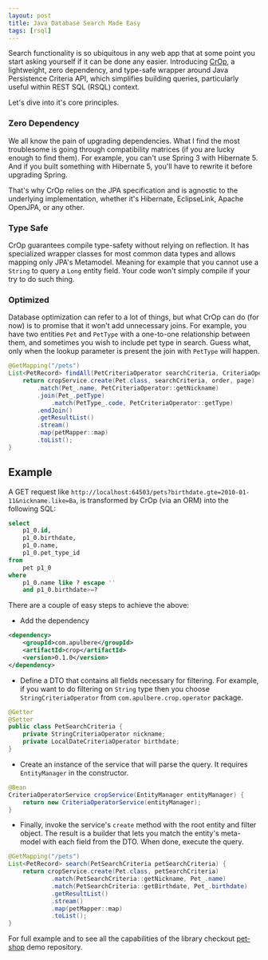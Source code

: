 ```yaml
---
layout: post
title: Java Database Search Made Easy 
tags: [rsql]
---
```


Search functionality is so ubiquitous in any web app that at some point you start asking yourself if it can be done any easier. Introducing [CrOp](https://github.com/apulbere/crop), a lightweight, zero dependency, and type-safe wrapper around Java Persistence Criteria API, which simplifies building queries, particularly useful within REST SQL (RSQL) context. 

Let's dive into it's core principles.

### Zero Dependency
We all know the pain of upgrading dependencies. What I find the most troublesome is going through compatibility matrices (if you are lucky enough to find them). For example, you can't use Spring 3 with Hibernate 5. And if you built something with Hibernate 5, you'll have to rewrite it before upgrading Spring.

That's why CrOp relies on the JPA specification and is agnostic to the underlying implementation, whether it's Hibernate, EclipseLink, Apache OpenJPA, or any other.

### Type Safe
CrOp guarantees compile type-safety without relying on reflection. It has specialized wrapper classes for most common data types and allows mapping only JPA's Metamodel. Meaning for example that you cannot use a `String` to query a `Long` entity field. Your code won't simply compile if your try to do such thing.

### Optimized
Database optimization can refer to a lot of things, but what CrOp can do (for now) is to promise that it won't add unnecessary joins.
For example, you have two entities `Pet` and `PetType` with a one-to-one relationship between them, and sometimes you wish to include pet type in search. Guess what, only when the lookup parameter is present the join with `PetType` will happen.

```java
@GetMapping("/pets")
List<PetRecord> findAll(PetCriteriaOperator searchCriteria, CriteriaOperatorOrder order, CriteriaOperatorPage page) {
    return cropService.create(Pet.class, searchCriteria, order, page)
        .match(Pet_.name, PetCriteriaOperator::getNickname)
        .join(Pet_.petType)
            .match(PetType_.code, PetCriteriaOperator::getType)
        .endJoin()
        .getResultList()
        .stream()
        .map(petMapper::map)
        .toList();
}
```

## Example
A GET request like `http://localhost:64503/pets?birthdate.gte=2010-01-11&nickname.like=Ba`, is transformed by CrOp (via an ORM) into the following SQL:

```sql
select
    p1_0.id,
    p1_0.birthdate,
    p1_0.name,
    p1_0.pet_type_id 
from
    pet p1_0 
where
    p1_0.name like ? escape '' 
    and p1_0.birthdate>=?
```

There are a couple of easy steps to achieve the above:
+ Add the dependency

```xml
<dependency>
    <groupId>com.apulbere</groupId>
    <artifactId>crop</artifactId>
    <version>0.1.0</version>
</dependency>
```

+ Define a DTO that contains all fields necessary for filtering. For example, if you want to do filtering on `String` type then you choose `StringCriteriaOperator` from `com.apulbere.crop.operator` package.

```java
@Getter
@Setter
public class PetSearchCriteria {
    private StringCriteriaOperator nickname;
    private LocalDateCriteriaOperator birthdate;
}
```
+ Create an instance of the service that will parse the query. It requires `EntityManager` in the constructor.
```java
@Bean
CriteriaOperatorService cropService(EntityManager entityManager) {
    return new CriteriaOperatorService(entityManager);
}
```
+ Finally, invoke the service's `create` method with the root entity and filter object. The result is a builder that lets you match the entity's meta-model with each field from the DTO. When done, execute the query.
```java
@GetMapping("/pets")
List<PetRecord> search(PetSearchCriteria petSearchCriteria) {
    return cropService.create(Pet.class, petSearchCriteria)
            .match(PetSearchCriteria::getNickname, Pet_.name)
            .match(PetSearchCriteria::getBirthdate, Pet_.birthdate)
            .getResultList()
            .stream()
            .map(petMapper::map)
            .toList();
}
```

For full example and to see all the capabilities of the library checkout [pet-shop](https://github.com/apulbere/pet-shop-crop) demo repository.